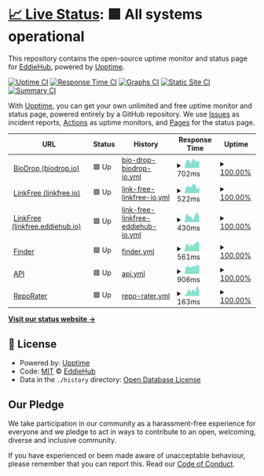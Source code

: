 # [📈 Live Status](https://EddieHubCommunity.github.io/monitoring): <!--live status--> **🟩 All systems operational**

This repository contains the open-source uptime monitor and status page for [EddieHub](http://eddiehub.org), powered by [Upptime](https://github.com/upptime/upptime).

[![Uptime CI](https://github.com/EddieHubCommunity/monitoring/workflows/Uptime%20CI/badge.svg)](https://github.com/EddieHubCommunity/monitoring/actions?query=workflow%3A%22Uptime+CI%22)
[![Response Time CI](https://github.com/EddieHubCommunity/monitoring/workflows/Response%20Time%20CI/badge.svg)](https://github.com/EddieHubCommunity/monitoring/actions?query=workflow%3A%22Response+Time+CI%22)
[![Graphs CI](https://github.com/EddieHubCommunity/monitoring/workflows/Graphs%20CI/badge.svg)](https://github.com/EddieHubCommunity/monitoring/actions?query=workflow%3A%22Graphs+CI%22)
[![Static Site CI](https://github.com/EddieHubCommunity/monitoring/workflows/Static%20Site%20CI/badge.svg)](https://github.com/EddieHubCommunity/monitoring/actions?query=workflow%3A%22Static+Site+CI%22)
[![Summary CI](https://github.com/EddieHubCommunity/monitoring/workflows/Summary%20CI/badge.svg)](https://github.com/EddieHubCommunity/monitoring/actions?query=workflow%3A%22Summary+CI%22)

With [Upptime](https://upptime.js.org), you can get your own unlimited and free uptime monitor and status page, powered entirely by a GitHub repository. We use [Issues](https://github.com/EddieHubCommunity/monitoring/issues) as incident reports, [Actions](https://github.com/EddieHubCommunity/monitoring/actions) as uptime monitors, and [Pages](https://EddieHubCommunity.github.io/monitoring) for the status page.

<!--start: status pages-->
<!-- This summary is generated by Upptime (https://github.com/upptime/upptime) -->
<!-- Do not edit this manually, your changes will be overwritten -->
<!-- prettier-ignore -->
| URL | Status | History | Response Time | Uptime |
| --- | ------ | ------- | ------------- | ------ |
| <img alt="" src="https://icons.duckduckgo.com/ip3/biodrop.io.ico" height="13"> [BioDrop (biodrop.io)](http://biodrop.io) | 🟩 Up | [bio-drop-biodrop-io.yml](https://github.com/EddieHubCommunity/monitoring/commits/HEAD/history/bio-drop-biodrop-io.yml) | <details><summary><img alt="Response time graph" src="./graphs/bio-drop-biodrop-io/response-time-week.png" height="20"> 702ms</summary><br><a href="https://EddieHubCommunity.github.io/monitoring/history/bio-drop-biodrop-io"><img alt="Response time 645" src="https://img.shields.io/endpoint?url=https%3A%2F%2Fraw.githubusercontent.com%2FEddieHubCommunity%2Fmonitoring%2FHEAD%2Fapi%2Fbio-drop-biodrop-io%2Fresponse-time.json"></a><br><a href="https://EddieHubCommunity.github.io/monitoring/history/bio-drop-biodrop-io"><img alt="24-hour response time 725" src="https://img.shields.io/endpoint?url=https%3A%2F%2Fraw.githubusercontent.com%2FEddieHubCommunity%2Fmonitoring%2FHEAD%2Fapi%2Fbio-drop-biodrop-io%2Fresponse-time-day.json"></a><br><a href="https://EddieHubCommunity.github.io/monitoring/history/bio-drop-biodrop-io"><img alt="7-day response time 702" src="https://img.shields.io/endpoint?url=https%3A%2F%2Fraw.githubusercontent.com%2FEddieHubCommunity%2Fmonitoring%2FHEAD%2Fapi%2Fbio-drop-biodrop-io%2Fresponse-time-week.json"></a><br><a href="https://EddieHubCommunity.github.io/monitoring/history/bio-drop-biodrop-io"><img alt="30-day response time 665" src="https://img.shields.io/endpoint?url=https%3A%2F%2Fraw.githubusercontent.com%2FEddieHubCommunity%2Fmonitoring%2FHEAD%2Fapi%2Fbio-drop-biodrop-io%2Fresponse-time-month.json"></a><br><a href="https://EddieHubCommunity.github.io/monitoring/history/bio-drop-biodrop-io"><img alt="1-year response time 645" src="https://img.shields.io/endpoint?url=https%3A%2F%2Fraw.githubusercontent.com%2FEddieHubCommunity%2Fmonitoring%2FHEAD%2Fapi%2Fbio-drop-biodrop-io%2Fresponse-time-year.json"></a></details> | <details><summary><a href="https://EddieHubCommunity.github.io/monitoring/history/bio-drop-biodrop-io">100.00%</a></summary><a href="https://EddieHubCommunity.github.io/monitoring/history/bio-drop-biodrop-io"><img alt="All-time uptime 100.00%" src="https://img.shields.io/endpoint?url=https%3A%2F%2Fraw.githubusercontent.com%2FEddieHubCommunity%2Fmonitoring%2FHEAD%2Fapi%2Fbio-drop-biodrop-io%2Fuptime.json"></a><br><a href="https://EddieHubCommunity.github.io/monitoring/history/bio-drop-biodrop-io"><img alt="24-hour uptime 100.00%" src="https://img.shields.io/endpoint?url=https%3A%2F%2Fraw.githubusercontent.com%2FEddieHubCommunity%2Fmonitoring%2FHEAD%2Fapi%2Fbio-drop-biodrop-io%2Fuptime-day.json"></a><br><a href="https://EddieHubCommunity.github.io/monitoring/history/bio-drop-biodrop-io"><img alt="7-day uptime 100.00%" src="https://img.shields.io/endpoint?url=https%3A%2F%2Fraw.githubusercontent.com%2FEddieHubCommunity%2Fmonitoring%2FHEAD%2Fapi%2Fbio-drop-biodrop-io%2Fuptime-week.json"></a><br><a href="https://EddieHubCommunity.github.io/monitoring/history/bio-drop-biodrop-io"><img alt="30-day uptime 100.00%" src="https://img.shields.io/endpoint?url=https%3A%2F%2Fraw.githubusercontent.com%2FEddieHubCommunity%2Fmonitoring%2FHEAD%2Fapi%2Fbio-drop-biodrop-io%2Fuptime-month.json"></a><br><a href="https://EddieHubCommunity.github.io/monitoring/history/bio-drop-biodrop-io"><img alt="1-year uptime 100.00%" src="https://img.shields.io/endpoint?url=https%3A%2F%2Fraw.githubusercontent.com%2FEddieHubCommunity%2Fmonitoring%2FHEAD%2Fapi%2Fbio-drop-biodrop-io%2Fuptime-year.json"></a></details>
| <img alt="" src="https://icons.duckduckgo.com/ip3/linkfree.io.ico" height="13"> [LinkFree (linkfree.io)](http://linkfree.io) | 🟩 Up | [link-free-linkfree-io.yml](https://github.com/EddieHubCommunity/monitoring/commits/HEAD/history/link-free-linkfree-io.yml) | <details><summary><img alt="Response time graph" src="./graphs/link-free-linkfree-io/response-time-week.png" height="20"> 522ms</summary><br><a href="https://EddieHubCommunity.github.io/monitoring/history/link-free-linkfree-io"><img alt="Response time 594" src="https://img.shields.io/endpoint?url=https%3A%2F%2Fraw.githubusercontent.com%2FEddieHubCommunity%2Fmonitoring%2FHEAD%2Fapi%2Flink-free-linkfree-io%2Fresponse-time.json"></a><br><a href="https://EddieHubCommunity.github.io/monitoring/history/link-free-linkfree-io"><img alt="24-hour response time 459" src="https://img.shields.io/endpoint?url=https%3A%2F%2Fraw.githubusercontent.com%2FEddieHubCommunity%2Fmonitoring%2FHEAD%2Fapi%2Flink-free-linkfree-io%2Fresponse-time-day.json"></a><br><a href="https://EddieHubCommunity.github.io/monitoring/history/link-free-linkfree-io"><img alt="7-day response time 522" src="https://img.shields.io/endpoint?url=https%3A%2F%2Fraw.githubusercontent.com%2FEddieHubCommunity%2Fmonitoring%2FHEAD%2Fapi%2Flink-free-linkfree-io%2Fresponse-time-week.json"></a><br><a href="https://EddieHubCommunity.github.io/monitoring/history/link-free-linkfree-io"><img alt="30-day response time 493" src="https://img.shields.io/endpoint?url=https%3A%2F%2Fraw.githubusercontent.com%2FEddieHubCommunity%2Fmonitoring%2FHEAD%2Fapi%2Flink-free-linkfree-io%2Fresponse-time-month.json"></a><br><a href="https://EddieHubCommunity.github.io/monitoring/history/link-free-linkfree-io"><img alt="1-year response time 424" src="https://img.shields.io/endpoint?url=https%3A%2F%2Fraw.githubusercontent.com%2FEddieHubCommunity%2Fmonitoring%2FHEAD%2Fapi%2Flink-free-linkfree-io%2Fresponse-time-year.json"></a></details> | <details><summary><a href="https://EddieHubCommunity.github.io/monitoring/history/link-free-linkfree-io">100.00%</a></summary><a href="https://EddieHubCommunity.github.io/monitoring/history/link-free-linkfree-io"><img alt="All-time uptime 99.98%" src="https://img.shields.io/endpoint?url=https%3A%2F%2Fraw.githubusercontent.com%2FEddieHubCommunity%2Fmonitoring%2FHEAD%2Fapi%2Flink-free-linkfree-io%2Fuptime.json"></a><br><a href="https://EddieHubCommunity.github.io/monitoring/history/link-free-linkfree-io"><img alt="24-hour uptime 100.00%" src="https://img.shields.io/endpoint?url=https%3A%2F%2Fraw.githubusercontent.com%2FEddieHubCommunity%2Fmonitoring%2FHEAD%2Fapi%2Flink-free-linkfree-io%2Fuptime-day.json"></a><br><a href="https://EddieHubCommunity.github.io/monitoring/history/link-free-linkfree-io"><img alt="7-day uptime 100.00%" src="https://img.shields.io/endpoint?url=https%3A%2F%2Fraw.githubusercontent.com%2FEddieHubCommunity%2Fmonitoring%2FHEAD%2Fapi%2Flink-free-linkfree-io%2Fuptime-week.json"></a><br><a href="https://EddieHubCommunity.github.io/monitoring/history/link-free-linkfree-io"><img alt="30-day uptime 100.00%" src="https://img.shields.io/endpoint?url=https%3A%2F%2Fraw.githubusercontent.com%2FEddieHubCommunity%2Fmonitoring%2FHEAD%2Fapi%2Flink-free-linkfree-io%2Fuptime-month.json"></a><br><a href="https://EddieHubCommunity.github.io/monitoring/history/link-free-linkfree-io"><img alt="1-year uptime 100.00%" src="https://img.shields.io/endpoint?url=https%3A%2F%2Fraw.githubusercontent.com%2FEddieHubCommunity%2Fmonitoring%2FHEAD%2Fapi%2Flink-free-linkfree-io%2Fuptime-year.json"></a></details>
| <img alt="" src="https://icons.duckduckgo.com/ip3/linkfree.eddiehub.io.ico" height="13"> [LinkFree (linkfree.eddiehub.io)](http://linkfree.eddiehub.io) | 🟩 Up | [link-free-linkfree-eddiehub-io.yml](https://github.com/EddieHubCommunity/monitoring/commits/HEAD/history/link-free-linkfree-eddiehub-io.yml) | <details><summary><img alt="Response time graph" src="./graphs/link-free-linkfree-eddiehub-io/response-time-week.png" height="20"> 430ms</summary><br><a href="https://EddieHubCommunity.github.io/monitoring/history/link-free-linkfree-eddiehub-io"><img alt="Response time 598" src="https://img.shields.io/endpoint?url=https%3A%2F%2Fraw.githubusercontent.com%2FEddieHubCommunity%2Fmonitoring%2FHEAD%2Fapi%2Flink-free-linkfree-eddiehub-io%2Fresponse-time.json"></a><br><a href="https://EddieHubCommunity.github.io/monitoring/history/link-free-linkfree-eddiehub-io"><img alt="24-hour response time 299" src="https://img.shields.io/endpoint?url=https%3A%2F%2Fraw.githubusercontent.com%2FEddieHubCommunity%2Fmonitoring%2FHEAD%2Fapi%2Flink-free-linkfree-eddiehub-io%2Fresponse-time-day.json"></a><br><a href="https://EddieHubCommunity.github.io/monitoring/history/link-free-linkfree-eddiehub-io"><img alt="7-day response time 430" src="https://img.shields.io/endpoint?url=https%3A%2F%2Fraw.githubusercontent.com%2FEddieHubCommunity%2Fmonitoring%2FHEAD%2Fapi%2Flink-free-linkfree-eddiehub-io%2Fresponse-time-week.json"></a><br><a href="https://EddieHubCommunity.github.io/monitoring/history/link-free-linkfree-eddiehub-io"><img alt="30-day response time 408" src="https://img.shields.io/endpoint?url=https%3A%2F%2Fraw.githubusercontent.com%2FEddieHubCommunity%2Fmonitoring%2FHEAD%2Fapi%2Flink-free-linkfree-eddiehub-io%2Fresponse-time-month.json"></a><br><a href="https://EddieHubCommunity.github.io/monitoring/history/link-free-linkfree-eddiehub-io"><img alt="1-year response time 369" src="https://img.shields.io/endpoint?url=https%3A%2F%2Fraw.githubusercontent.com%2FEddieHubCommunity%2Fmonitoring%2FHEAD%2Fapi%2Flink-free-linkfree-eddiehub-io%2Fresponse-time-year.json"></a></details> | <details><summary><a href="https://EddieHubCommunity.github.io/monitoring/history/link-free-linkfree-eddiehub-io">100.00%</a></summary><a href="https://EddieHubCommunity.github.io/monitoring/history/link-free-linkfree-eddiehub-io"><img alt="All-time uptime 99.98%" src="https://img.shields.io/endpoint?url=https%3A%2F%2Fraw.githubusercontent.com%2FEddieHubCommunity%2Fmonitoring%2FHEAD%2Fapi%2Flink-free-linkfree-eddiehub-io%2Fuptime.json"></a><br><a href="https://EddieHubCommunity.github.io/monitoring/history/link-free-linkfree-eddiehub-io"><img alt="24-hour uptime 100.00%" src="https://img.shields.io/endpoint?url=https%3A%2F%2Fraw.githubusercontent.com%2FEddieHubCommunity%2Fmonitoring%2FHEAD%2Fapi%2Flink-free-linkfree-eddiehub-io%2Fuptime-day.json"></a><br><a href="https://EddieHubCommunity.github.io/monitoring/history/link-free-linkfree-eddiehub-io"><img alt="7-day uptime 100.00%" src="https://img.shields.io/endpoint?url=https%3A%2F%2Fraw.githubusercontent.com%2FEddieHubCommunity%2Fmonitoring%2FHEAD%2Fapi%2Flink-free-linkfree-eddiehub-io%2Fuptime-week.json"></a><br><a href="https://EddieHubCommunity.github.io/monitoring/history/link-free-linkfree-eddiehub-io"><img alt="30-day uptime 100.00%" src="https://img.shields.io/endpoint?url=https%3A%2F%2Fraw.githubusercontent.com%2FEddieHubCommunity%2Fmonitoring%2FHEAD%2Fapi%2Flink-free-linkfree-eddiehub-io%2Fuptime-month.json"></a><br><a href="https://EddieHubCommunity.github.io/monitoring/history/link-free-linkfree-eddiehub-io"><img alt="1-year uptime 100.00%" src="https://img.shields.io/endpoint?url=https%3A%2F%2Fraw.githubusercontent.com%2FEddieHubCommunity%2Fmonitoring%2FHEAD%2Fapi%2Flink-free-linkfree-eddiehub-io%2Fuptime-year.json"></a></details>
| <img alt="" src="https://icons.duckduckgo.com/ip3/finder.eddiehub.io.ico" height="13"> [Finder](http://finder.eddiehub.io) | 🟩 Up | [finder.yml](https://github.com/EddieHubCommunity/monitoring/commits/HEAD/history/finder.yml) | <details><summary><img alt="Response time graph" src="./graphs/finder/response-time-week.png" height="20"> 561ms</summary><br><a href="https://EddieHubCommunity.github.io/monitoring/history/finder"><img alt="Response time 652" src="https://img.shields.io/endpoint?url=https%3A%2F%2Fraw.githubusercontent.com%2FEddieHubCommunity%2Fmonitoring%2FHEAD%2Fapi%2Ffinder%2Fresponse-time.json"></a><br><a href="https://EddieHubCommunity.github.io/monitoring/history/finder"><img alt="24-hour response time 662" src="https://img.shields.io/endpoint?url=https%3A%2F%2Fraw.githubusercontent.com%2FEddieHubCommunity%2Fmonitoring%2FHEAD%2Fapi%2Ffinder%2Fresponse-time-day.json"></a><br><a href="https://EddieHubCommunity.github.io/monitoring/history/finder"><img alt="7-day response time 561" src="https://img.shields.io/endpoint?url=https%3A%2F%2Fraw.githubusercontent.com%2FEddieHubCommunity%2Fmonitoring%2FHEAD%2Fapi%2Ffinder%2Fresponse-time-week.json"></a><br><a href="https://EddieHubCommunity.github.io/monitoring/history/finder"><img alt="30-day response time 600" src="https://img.shields.io/endpoint?url=https%3A%2F%2Fraw.githubusercontent.com%2FEddieHubCommunity%2Fmonitoring%2FHEAD%2Fapi%2Ffinder%2Fresponse-time-month.json"></a><br><a href="https://EddieHubCommunity.github.io/monitoring/history/finder"><img alt="1-year response time 636" src="https://img.shields.io/endpoint?url=https%3A%2F%2Fraw.githubusercontent.com%2FEddieHubCommunity%2Fmonitoring%2FHEAD%2Fapi%2Ffinder%2Fresponse-time-year.json"></a></details> | <details><summary><a href="https://EddieHubCommunity.github.io/monitoring/history/finder">100.00%</a></summary><a href="https://EddieHubCommunity.github.io/monitoring/history/finder"><img alt="All-time uptime 99.91%" src="https://img.shields.io/endpoint?url=https%3A%2F%2Fraw.githubusercontent.com%2FEddieHubCommunity%2Fmonitoring%2FHEAD%2Fapi%2Ffinder%2Fuptime.json"></a><br><a href="https://EddieHubCommunity.github.io/monitoring/history/finder"><img alt="24-hour uptime 100.00%" src="https://img.shields.io/endpoint?url=https%3A%2F%2Fraw.githubusercontent.com%2FEddieHubCommunity%2Fmonitoring%2FHEAD%2Fapi%2Ffinder%2Fuptime-day.json"></a><br><a href="https://EddieHubCommunity.github.io/monitoring/history/finder"><img alt="7-day uptime 100.00%" src="https://img.shields.io/endpoint?url=https%3A%2F%2Fraw.githubusercontent.com%2FEddieHubCommunity%2Fmonitoring%2FHEAD%2Fapi%2Ffinder%2Fuptime-week.json"></a><br><a href="https://EddieHubCommunity.github.io/monitoring/history/finder"><img alt="30-day uptime 100.00%" src="https://img.shields.io/endpoint?url=https%3A%2F%2Fraw.githubusercontent.com%2FEddieHubCommunity%2Fmonitoring%2FHEAD%2Fapi%2Ffinder%2Fuptime-month.json"></a><br><a href="https://EddieHubCommunity.github.io/monitoring/history/finder"><img alt="1-year uptime 99.99%" src="https://img.shields.io/endpoint?url=https%3A%2F%2Fraw.githubusercontent.com%2FEddieHubCommunity%2Fmonitoring%2FHEAD%2Fapi%2Ffinder%2Fuptime-year.json"></a></details>
| <img alt="" src="https://icons.duckduckgo.com/ip3/api.eddiehub.org.ico" height="13"> [API](http://api.eddiehub.org) | 🟩 Up | [api.yml](https://github.com/EddieHubCommunity/monitoring/commits/HEAD/history/api.yml) | <details><summary><img alt="Response time graph" src="./graphs/api/response-time-week.png" height="20"> 906ms</summary><br><a href="https://EddieHubCommunity.github.io/monitoring/history/api"><img alt="Response time 1063" src="https://img.shields.io/endpoint?url=https%3A%2F%2Fraw.githubusercontent.com%2FEddieHubCommunity%2Fmonitoring%2FHEAD%2Fapi%2Fapi%2Fresponse-time.json"></a><br><a href="https://EddieHubCommunity.github.io/monitoring/history/api"><img alt="24-hour response time 877" src="https://img.shields.io/endpoint?url=https%3A%2F%2Fraw.githubusercontent.com%2FEddieHubCommunity%2Fmonitoring%2FHEAD%2Fapi%2Fapi%2Fresponse-time-day.json"></a><br><a href="https://EddieHubCommunity.github.io/monitoring/history/api"><img alt="7-day response time 906" src="https://img.shields.io/endpoint?url=https%3A%2F%2Fraw.githubusercontent.com%2FEddieHubCommunity%2Fmonitoring%2FHEAD%2Fapi%2Fapi%2Fresponse-time-week.json"></a><br><a href="https://EddieHubCommunity.github.io/monitoring/history/api"><img alt="30-day response time 874" src="https://img.shields.io/endpoint?url=https%3A%2F%2Fraw.githubusercontent.com%2FEddieHubCommunity%2Fmonitoring%2FHEAD%2Fapi%2Fapi%2Fresponse-time-month.json"></a><br><a href="https://EddieHubCommunity.github.io/monitoring/history/api"><img alt="1-year response time 1053" src="https://img.shields.io/endpoint?url=https%3A%2F%2Fraw.githubusercontent.com%2FEddieHubCommunity%2Fmonitoring%2FHEAD%2Fapi%2Fapi%2Fresponse-time-year.json"></a></details> | <details><summary><a href="https://EddieHubCommunity.github.io/monitoring/history/api">100.00%</a></summary><a href="https://EddieHubCommunity.github.io/monitoring/history/api"><img alt="All-time uptime 99.68%" src="https://img.shields.io/endpoint?url=https%3A%2F%2Fraw.githubusercontent.com%2FEddieHubCommunity%2Fmonitoring%2FHEAD%2Fapi%2Fapi%2Fuptime.json"></a><br><a href="https://EddieHubCommunity.github.io/monitoring/history/api"><img alt="24-hour uptime 100.00%" src="https://img.shields.io/endpoint?url=https%3A%2F%2Fraw.githubusercontent.com%2FEddieHubCommunity%2Fmonitoring%2FHEAD%2Fapi%2Fapi%2Fuptime-day.json"></a><br><a href="https://EddieHubCommunity.github.io/monitoring/history/api"><img alt="7-day uptime 100.00%" src="https://img.shields.io/endpoint?url=https%3A%2F%2Fraw.githubusercontent.com%2FEddieHubCommunity%2Fmonitoring%2FHEAD%2Fapi%2Fapi%2Fuptime-week.json"></a><br><a href="https://EddieHubCommunity.github.io/monitoring/history/api"><img alt="30-day uptime 100.00%" src="https://img.shields.io/endpoint?url=https%3A%2F%2Fraw.githubusercontent.com%2FEddieHubCommunity%2Fmonitoring%2FHEAD%2Fapi%2Fapi%2Fuptime-month.json"></a><br><a href="https://EddieHubCommunity.github.io/monitoring/history/api"><img alt="1-year uptime 99.95%" src="https://img.shields.io/endpoint?url=https%3A%2F%2Fraw.githubusercontent.com%2FEddieHubCommunity%2Fmonitoring%2FHEAD%2Fapi%2Fapi%2Fuptime-year.json"></a></details>
| <img alt="" src="https://icons.duckduckgo.com/ip3/repo-rater.eddiehub.io.ico" height="13"> [RepoRater](https://repo-rater.eddiehub.io) | 🟩 Up | [repo-rater.yml](https://github.com/EddieHubCommunity/monitoring/commits/HEAD/history/repo-rater.yml) | <details><summary><img alt="Response time graph" src="./graphs/repo-rater/response-time-week.png" height="20"> 163ms</summary><br><a href="https://EddieHubCommunity.github.io/monitoring/history/repo-rater"><img alt="Response time 201" src="https://img.shields.io/endpoint?url=https%3A%2F%2Fraw.githubusercontent.com%2FEddieHubCommunity%2Fmonitoring%2FHEAD%2Fapi%2Frepo-rater%2Fresponse-time.json"></a><br><a href="https://EddieHubCommunity.github.io/monitoring/history/repo-rater"><img alt="24-hour response time 121" src="https://img.shields.io/endpoint?url=https%3A%2F%2Fraw.githubusercontent.com%2FEddieHubCommunity%2Fmonitoring%2FHEAD%2Fapi%2Frepo-rater%2Fresponse-time-day.json"></a><br><a href="https://EddieHubCommunity.github.io/monitoring/history/repo-rater"><img alt="7-day response time 163" src="https://img.shields.io/endpoint?url=https%3A%2F%2Fraw.githubusercontent.com%2FEddieHubCommunity%2Fmonitoring%2FHEAD%2Fapi%2Frepo-rater%2Fresponse-time-week.json"></a><br><a href="https://EddieHubCommunity.github.io/monitoring/history/repo-rater"><img alt="30-day response time 196" src="https://img.shields.io/endpoint?url=https%3A%2F%2Fraw.githubusercontent.com%2FEddieHubCommunity%2Fmonitoring%2FHEAD%2Fapi%2Frepo-rater%2Fresponse-time-month.json"></a><br><a href="https://EddieHubCommunity.github.io/monitoring/history/repo-rater"><img alt="1-year response time 201" src="https://img.shields.io/endpoint?url=https%3A%2F%2Fraw.githubusercontent.com%2FEddieHubCommunity%2Fmonitoring%2FHEAD%2Fapi%2Frepo-rater%2Fresponse-time-year.json"></a></details> | <details><summary><a href="https://EddieHubCommunity.github.io/monitoring/history/repo-rater">100.00%</a></summary><a href="https://EddieHubCommunity.github.io/monitoring/history/repo-rater"><img alt="All-time uptime 99.99%" src="https://img.shields.io/endpoint?url=https%3A%2F%2Fraw.githubusercontent.com%2FEddieHubCommunity%2Fmonitoring%2FHEAD%2Fapi%2Frepo-rater%2Fuptime.json"></a><br><a href="https://EddieHubCommunity.github.io/monitoring/history/repo-rater"><img alt="24-hour uptime 100.00%" src="https://img.shields.io/endpoint?url=https%3A%2F%2Fraw.githubusercontent.com%2FEddieHubCommunity%2Fmonitoring%2FHEAD%2Fapi%2Frepo-rater%2Fuptime-day.json"></a><br><a href="https://EddieHubCommunity.github.io/monitoring/history/repo-rater"><img alt="7-day uptime 100.00%" src="https://img.shields.io/endpoint?url=https%3A%2F%2Fraw.githubusercontent.com%2FEddieHubCommunity%2Fmonitoring%2FHEAD%2Fapi%2Frepo-rater%2Fuptime-week.json"></a><br><a href="https://EddieHubCommunity.github.io/monitoring/history/repo-rater"><img alt="30-day uptime 100.00%" src="https://img.shields.io/endpoint?url=https%3A%2F%2Fraw.githubusercontent.com%2FEddieHubCommunity%2Fmonitoring%2FHEAD%2Fapi%2Frepo-rater%2Fuptime-month.json"></a><br><a href="https://EddieHubCommunity.github.io/monitoring/history/repo-rater"><img alt="1-year uptime 99.99%" src="https://img.shields.io/endpoint?url=https%3A%2F%2Fraw.githubusercontent.com%2FEddieHubCommunity%2Fmonitoring%2FHEAD%2Fapi%2Frepo-rater%2Fuptime-year.json"></a></details>

<!--end: status pages-->

[**Visit our status website →**](https://EddieHubCommunity.github.io/monitoring)

## 📄 License

- Powered by: [Upptime](https://github.com/upptime/upptime)
- Code: [MIT](./LICENSE) © [EddieHub](http://eddiehub.org)
- Data in the `./history` directory: [Open Database License](https://opendatacommons.org/licenses/odbl/1-0/)

## Our Pledge

We take participation in our community as a harassment-free experience for everyone and we pledge to act in ways to contribute to an open, welcoming, diverse and inclusive community.

If you have experienced or been made aware of unacceptable behaviour, please remember that you can report this. Read our [Code of Conduct](https://github.com/EddieHubCommunity/monitoring/blob/master/CODE_OF_CONDUCT.md).
